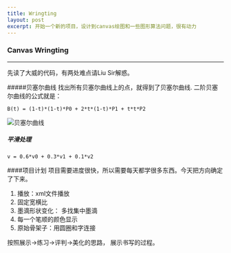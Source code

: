 ```yaml
---
title: Wringting
layout: post
excerpt: 开始一个新的项目，设计到canvas绘图和一些图形算法问题，很有动力
---
```

### Canvas Wringting
---

先读了大威的代码，有两处难点请Liu Sir解惑。

#####贝塞尔曲线
找出所有贝塞尔曲线上的点，就得到了贝塞尔曲线.
二阶贝塞尔曲线的公式就是：
	
	B(t) = (1-t)*(1-t)*P0 + 2*t*(1-t)*P1 + t*t*P2
	
![贝塞尔曲线](bezier-curve.gif)


##### 平滑处理

	v = 0.6*v0 + 0.3*v1 + 0.1*v2 
	
####项目计划
项目需要进度很快，所以需要每天都学很多东西。今天把方向确定了下来。

1. 播放：xml文件播放
2. 固定宽横比
3. 墨滴形状变化： 多找集中墨滴
4. 每一个笔顺的颜色显示
5. 原始骨架子：用圆圈和字连接

按照展示->练习->评判->美化的思路， 展示书写的过程。